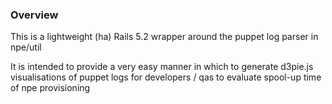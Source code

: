 ### Overview

This is a lightweight (ha) Rails 5.2 wrapper around the puppet log parser in npe/util

It is intended to provide a very easy manner in which to generate d3pie.js visualisations of puppet logs for developers / qas to evaluate spool-up time of npe provisioning
